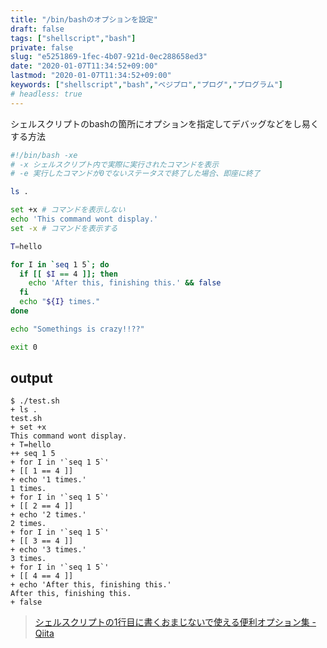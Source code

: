 ```yaml
---
title: "/bin/bashのオプションを設定"
draft: false
tags: ["shellscript","bash"]
private: false
slug: "e5251869-1fec-4b07-921d-0ec288658ed3"
date: "2020-01-07T11:34:52+09:00"
lastmod: "2020-01-07T11:34:52+09:00"
keywords: ["shellscript","bash","ベジプロ","プログ","プログラム"]
# headless: true
---
```


シェルスクリプトのbashの箇所にオプションを指定してデバッグなどをし易くする方法

```bash
#!/bin/bash -xe
# -x シェルスクリプト内で実際に実行されたコマンドを表示
# -e 実行したコマンドが0でないステータスで終了した場合、即座に終了

ls .

set +x # コマンドを表示しない
echo 'This command wont display.'
set -x # コマンドを表示する

T=hello

for I in `seq 1 5`; do
  if [[ $I == 4 ]]; then
    echo 'After this, finishing this.' && false
  fi
  echo "${I} times."
done

echo "Somethings is crazy!!??"

exit 0
```

## output
```
$ ./test.sh 
+ ls .
test.sh
+ set +x
This command wont display.
+ T=hello
++ seq 1 5
+ for I in '`seq 1 5`'
+ [[ 1 == 4 ]]
+ echo '1 times.'
1 times.
+ for I in '`seq 1 5`'
+ [[ 2 == 4 ]]
+ echo '2 times.'
2 times.
+ for I in '`seq 1 5`'
+ [[ 3 == 4 ]]
+ echo '3 times.'
3 times.
+ for I in '`seq 1 5`'
+ [[ 4 == 4 ]]
+ echo 'After this, finishing this.'
After this, finishing this.
+ false
```

> [シェルスクリプトの1行目に書くおまじないで使える便利オプション集 - Qiita](https://qiita.com/yn-misaki/items/6fcfab082dd664f10d4e)

